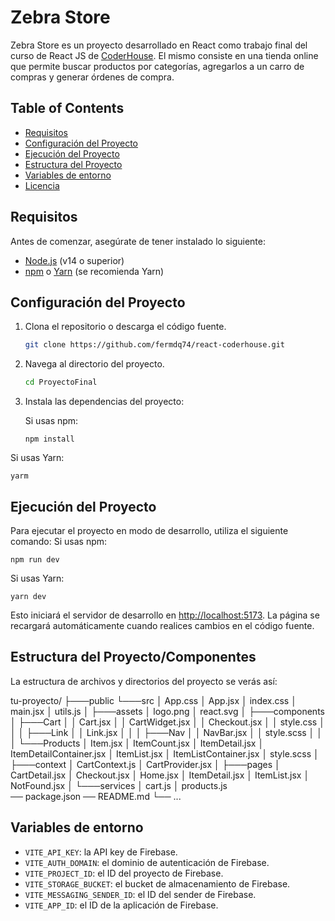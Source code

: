 # Zebra Store

Zebra Store es un proyecto desarrollado en React como trabajo final del curso de React JS de [CoderHouse](https://coderhouse.com). El mismo consiste en una tienda online que permite buscar productos por categorías, agregarlos a un carro de compras y generar órdenes de compra.

## Table of Contents

- [Requisitos](#requisitos)
- [Configuración del Proyecto](#configuración-del-proyecto)
- [Ejecución del Proyecto](#ejecución-del-proyecto)
- [Estructura del Proyecto](#estructura-del-proyecto)
- [Variables de entorno](#variables-de-entorno)
- [Licencia](#licencia)

## Requisitos

Antes de comenzar, asegúrate de tener instalado lo siguiente:

- [Node.js](https://nodejs.org/) (v14 o superior)
- [npm](https://www.npmjs.com/) o [Yarn](https://yarnpkg.com/) (se recomienda Yarn)

## Configuración del Proyecto

1. Clona el repositorio o descarga el código fuente.

   ```bash
   git clone https://github.com/fermdq74/react-coderhouse.git
2. Navega al directorio del proyecto.
   ```bash
   cd ProyectoFinal
3. Instala las dependencias del proyecto:

   Si usas npm:

       npm install

Si usas Yarn:

    yarm

## Ejecución del Proyecto
Para ejecutar el proyecto en modo de desarrollo, utiliza el siguiente comando:
Si usas npm:

    npm run dev

Si usas Yarn:

    yarn dev

Esto iniciará el servidor de desarrollo en [http://localhost:5173](http://localhost:3000/). La página se recargará automáticamente cuando realices cambios en el código fuente.

## Estructura del Proyecto/Componentes
La estructura de archivos y directorios del proyecto se verás así:

tu-proyecto/
├───public
└───src
    │   App.css
    │   App.jsx
    │   index.css
    │   main.jsx
    │   utils.js
    │
    ├───assets
    │       logo.png
    │       react.svg
    │
    ├───components
    │   ├───Cart
    │   │       Cart.jsx
    │   │       CartWidget.jsx
    │   │       Checkout.jsx
    │   │       style.css
    │   │
    │   ├───Link
    │   │       Link.jsx
    │   │
    │   ├───Nav
    │   │       NavBar.jsx
    │   │       style.scss
    │   │
    │   └───Products
    │           Item.jsx
    │           ItemCount.jsx
    │           ItemDetail.jsx
    │           ItemDetailContainer.jsx
    │           ItemList.jsx
    │           ItemListContainer.jsx
    │           style.scss
    │
    ├───context
    │       CartContext.js
    │       CartProvider.jsx
    │
    ├───pages
    │       CartDetail.jsx
    │       Checkout.jsx
    │       Home.jsx
    │       ItemDetail.jsx
    │       ItemList.jsx
    │       NotFound.jsx
    │
    └───services
    │      cart.js
    │      products.js  
   ── package.json
   ── README.md
└── ...

## Variables de entorno
-  `VITE_API_KEY`: la API key de Firebase.
-  `VITE_AUTH_DOMAIN`: el dominio de autenticación de Firebase.
-  `VITE_PROJECT_ID`: el ID del proyecto de Firebase.
-  `VITE_STORAGE_BUCKET`: el bucket de almacenamiento de Firebase.
-  `VITE_MESSAGING_SENDER_ID`: el ID del sender de Firebase.
-  `VITE_APP_ID`: el ID de la aplicación de Firebase.
